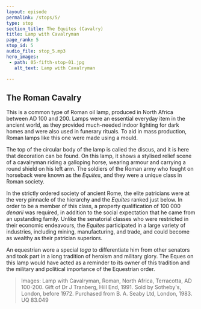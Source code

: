 ```yaml
---
layout: episode
permalink: /stops/5/
type: stop
section_title: The Equites (Cavalry)
title: Lamp with Cavalryman  
page_rank: 5
stop_id: 5
audio_file: stop_5.mp3
hero_images:
 - path: 05-fifth-stop-01.jpg
   alt_text: Lamp with Cavalryman

---
```


## The Roman Cavalry
This is a common type of Roman oil lamp, produced in North Africa between AD 100 and 200. Lamps were an essential everyday item in the ancient world, as they provided much-needed indoor lighting for dark homes and were also used in funerary rituals. To aid in mass production, Roman lamps like this one were made using a mould.

The top of the circular body of the lamp is called the discus, and it is here that decoration can be found. On this lamp, it shows a stylised relief scene of a cavalryman riding a galloping horse, wearing armour and carrying a round shield on his left arm. The soldiers of the Roman army who fought on horseback were known as the <i>Equites</i>, and they were a unique class in Roman society. 

In the strictly ordered society of ancient Rome, the elite patricians were at the very pinnacle of the hierarchy and the <i>Equites</i> ranked just below. In order to be a member of this class, a property qualification of 100 000 <i>denarii</i> was required, in addition to the social expectation that he came from an upstanding family. Unlike the senatorial classes who were restricted in their economic endeavours, the <i>Equites</i> participated in a large variety of industries, including mining, manufacturing, and trade, and could become as wealthy as their patrician superiors. 

An equestrian wore a special <i>toga</i> to differentiate him from other senators and took part in a long tradition of heroism and military glory. The Eques on this lamp would have acted as a reminder to its owner of this tradition and the military and political importance of the Equestrian order. 

> Images: Lamp with Cavalryman, Roman, North Africa, Terracotta, AD 100-200. Gift of Dr J Tranberg, Hill End, 1991. Sold by Sotheby's, London, before 1972. Purchased from B. A. Seaby Ltd, London, 1983. UQ 83.049
